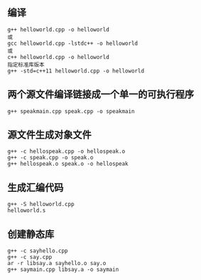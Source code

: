 
## 编译
	g++ helloworld.cpp -o helloworld
	或
	gcc helloworld.cpp -lstdc++ -o helloworld
	或
	c++ helloworld.cpp -o helloworld
	指定标准库版本
	g++ -std=c++11 helloworld.cpp -o helloworld

## 两个源文件编译链接成一个单一的可执行程序
	g++ speakmain.cpp speak.cpp -o speakmain

## 源文件生成对象文件
	g++ -c hellospeak.cpp -o hellospeak.o
	g++ -c speak.cpp -o speak.o
	g++ hellospeak.o speak.o -o hellospeak
	
## 生成汇编代码
	g++ -S helloworld.cpp 
	helloworld.s

## 创建静态库
	g++ -c sayhello.cpp
	g++ -c say.cpp
	ar -r libsay.a sayhello.o say.o
	g++ saymain.cpp libsay.a -o saymain